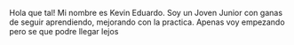 Hola que tal! Mi nombre es Kevin Eduardo.
Soy un Joven Junior con ganas de seguir aprendiendo, mejorando con la practica.
Apenas voy empezando pero se que podre llegar lejos
